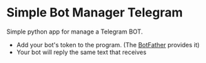 # Simple Bot Manager Telegram
Simple python app for manage a Telegram BOT.
* Add your bot's token to the program. (The <a href="t.me/BotFather">BotFather</a> provides it)
* Your bot will reply the same text that receives
